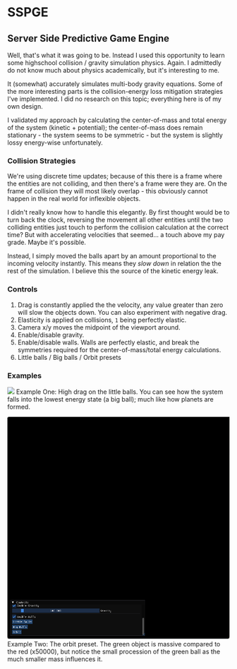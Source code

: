 # SSPGE 
## Server Side Predictive Game Engine

Well, that's what it was going to be. Instead I used this opportunity to learn some highschool collision / gravity simulation physics. Again. I admittedly do not know much about physics academically, but it's interesting to me.

It (somewhat) accurately simulates multi-body gravity equations. Some of the more interesting parts is the collision-energy loss mitigation strategies I've implemented. I did no research on this topic; everything here is of my own design.

I validated my approach by calculating the center-of-mass and total energy of the system (kinetic + potential); the center-of-mass does remain stationary - the system seems to be symmetric - but the system is slightly lossy energy-wise unfortunately.

### Collision Strategies

We're using discrete time updates; because of this there is a frame where the entities are not colliding, and then there's a frame were they are. On the frame of collision they will most likely overlap - this obviously cannot happen in the real world for inflexible objects. 

I didn't really know how to handle this elegantly. By first thought would be to turn back the clock, reversing the movement all other entities until the two colliding entities just touch to perform the collision calculation at the correct time? But with accelerating velocities that seemed... a touch above my pay grade. Maybe it's possible. 

Instead, I simply moved the balls apart by an amount proportional to the incoming velocity instantly. This means they *slow down* in relation the the rest of the simulation. I believe this the source of the kinetic energy leak.


### Controls

1. Drag  is constantly applied the the velocity, any value greater than zero will slow the objects down. You can also experiment with negative drag.
2. Elasticity is applied on collisions, `1` being perfectly elastic. 
3. Camera x/y moves the midpoint of the viewport around. 
4. Enable/disable gravity.
5. Enable/disable walls. Walls are perfectly elastic, and break the symmetries required for the center-of-mass/total energy calculations. 
6. Little balls / Big balls / Orbit presets

### Examples

![](gifs/HighDrag.gif)
Example One: High drag on the little balls. You can see how the system falls into the lowest energy state (a big ball); much like how planets are formed. 

![](gifs/Orbit.gif)
Example Two: The orbit preset. The green object is massive compared to the red (x50000), but notice the small procession of the green ball as the much smaller mass influences it.